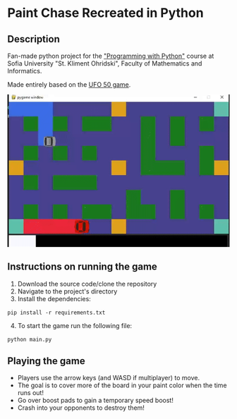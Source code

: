 # Paint Chase Recreated in Python

## Description
Fan-made python project for the ["Programming with Python"](https://github.com/fmipython) course at Sofia University "St. Kliment Ohridski", Faculty of Mathematics and Informatics.

Made entirely based on the [UFO 50 game](https://50games.fun/).

![gif](read-me-gif.gif)

## Instructions on running the game

1. Download the source code/clone the repository
2. Navigate to the project's directory
3. Install the dependencies:
```
pip install -r requirements.txt
```
4. To start the game run the following file:
```
python main.py
```

## Playing the game
* Players use the arrow keys (and WASD if multiplayer) to move.
* The goal is to cover more of the board in your paint color when the time runs out!
* Go over boost pads to gain a temporary speed boost!
* Crash into your opponents to destroy them! 